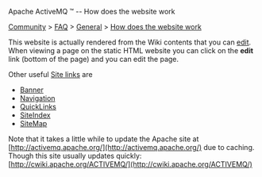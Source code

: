 Apache ActiveMQ ™ -- How does the website work 

[Community](community.html) > [FAQ](faq.html) > [General](general.html) > [How does the website work](how-does-the-website-work.html)


This website is actually rendered from the Wiki contents that you can [edit](how-do-i-edit-the-website.html).  
When viewing a page on the static HTML website you can click on the **edit** link (bottom of the page) and you can edit the page.

Other useful [Site links](site.html) are

*   [Banner](banner.html)
*   [Navigation](navigation.html)
*   [QuickLinks](quicklinks.html)
*   [SiteIndex](siteindex.html)
*   [SiteMap](sitemap.html)

Note that it takes a little while to update the Apache site at [http://activemq.apache.org/](http://activemq.apache.org/) due to caching. Though this site usually updates quickly: [http://cwiki.apache.org/ACTIVEMQ/](http://cwiki.apache.org/ACTIVEMQ/)

